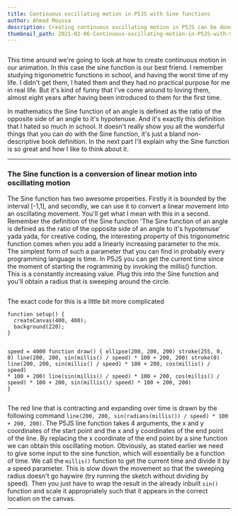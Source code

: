 ```yaml
---
title: Continuous oscillating motion in P5JS with Sine functions
author: Ahmad Moussa
description: Creating continuous oscillating motion in P5JS can be done via sine functions, in this blog post I explain how it's done and how it can be intuitively understood.
thumbnail_path: 2021-02-06-Continuous-oscillating-motion-in-P5JS-with-Sine-functions.png
---
```

<span class="image left"><img src="https://gorillasun.de/thumbnails/2021-02-06-Continuous-oscillating-motion-in-P5JS-with-Sine-functions.png" alt="" /></span>

<p>This time around we're going to look at how to create continuous motion in our animation. In this case the sine function is our best friend. I remember studying trigonometric functions in school, and having the worst time of my life. I didn't get them, I hated them and they had no practical purpose for me in real life. But it's kind of funny that I've come around to loving them, almost eight years after having been introduced to them for the first time.</p>

<p>In mathematics the Sine function of an angle is defined as the ratio of the opposite side of an angle to it's hypotenuse. And it's exactly this definition that I hated so much in school. It doesn't really show you all the wonderful things that you can do with the Sine function, it's just a bland non-descriptive book definition. In the next part I'll explain why the Sine function is so great and how I like to think about it.</p>


<hr class="major" />

<h3>The Sine function is a conversion of linear motion into oscillating motion</h3>
<p>The Sine function has two awesome properties. Firstly it is bounded by the interval [-1,1], and secondly, we can use it to convert a linear movement into an oscillating movement. You'll get what I mean with this in a second. Remember the definition of the Sine function 'The Sine function of an angle is defined as the ratio of the opposite side of an angle to it's hypotenuse' yada yada, for creative coding, the interesting property of this trigonometric function comes when you add a linearly increasing parameter to the mix. The simplest form of such a parameter that you can find in probably every programming language is time. In P5JS you can get the current time since the moment of starting the rogramming by invoking the millis() function. This is a constantly increasing value. Plug this into the Sine function and you'll obtain a radius that is sweeping around the circle.</p>

<!--
<iframe style="width: 100%; height: 50vh;"  scrolling="no" frameborder="0" src="https://editor.p5js.org/AhmadMoussa/embed/RwgHRtHtA"></iframe>
-->
<div class="row gtr-200">
			<div class="col-6 col-12-medium"><span class="image fit"><img src="https://gorillasun.de/out.gif" alt="" /></span></div>
			<div class="col-6 col-12-medium"><p> The exact code for this is a little bit more complicated </p>
	<pre><code>function setup() {
  createCanvas(400, 400);
  background(220);
}

speed = 4000
function draw() {
  ellipse(200, 200, 200)
  stroke(255, 0, 0)
  line(200, 200, sin(millis() / speed) * 100 + 200, 200)
  stroke(0)
  line(200, 200, sin(millis() / speed) * 100 + 200, cos(millis() / speed) * 100 + 200)
  line(sin(millis() / speed) * 100 + 200, cos(millis() / speed) * 100 + 200, sin(millis()/ speed) * 100 + 200, 200)
}</code></pre></div>
		</div>
		
<p> The red line that is contracting and expanding over time is drawn by the following command <code>line(200, 200, sin(radians(millis()) / speed) * 100 + 200, 200)</code>. The P5JS line function takes 4 arguments, the x and y coordinates of the start point and the x and y coordinates of the end point of the line. By replacing the x coordinate of the end point by a sine function we can obtain this oscillating motion. Obviously, as stated earlier we need to give some input to the sine function, which will essentially be a function of time. We call the <code>millis()</code> function to get the current time and divide it by a speed parameter. This is slow down the movement so that the sweeping radius doesn't go haywire (try running the sketch without dividing by speed). Then you just have to wrap the result in the already inbuilt <code>sin()</code> function and scale it appropriately such that it appears in the correct location on the canvas.</p>
<hr class="major" />



<span class="image fit"><img src="https://gorillasun.de/out2.gif" alt="" /></span>

<h2></h2>

<h2></h2>
<p> </p>
